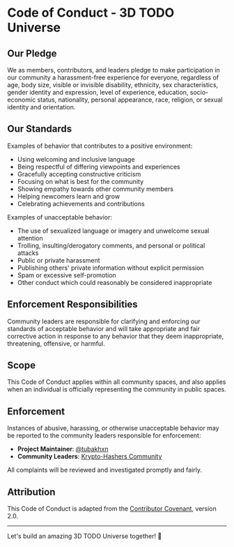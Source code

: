 # Code of Conduct - 3D TODO Universe

## Our Pledge

We as members, contributors, and leaders pledge to make participation in our community a harassment-free experience for everyone, regardless of age, body size, visible or invisible disability, ethnicity, sex characteristics, gender identity and expression, level of experience, education, socio-economic status, nationality, personal appearance, race, religion, or sexual identity and orientation.

## Our Standards

Examples of behavior that contributes to a positive environment:

* Using welcoming and inclusive language
* Being respectful of differing viewpoints and experiences
* Gracefully accepting constructive criticism
* Focusing on what is best for the community
* Showing empathy towards other community members
* Helping newcomers learn and grow
* Celebrating achievements and contributions

Examples of unacceptable behavior:

* The use of sexualized language or imagery and unwelcome sexual attention
* Trolling, insulting/derogatory comments, and personal or political attacks
* Public or private harassment
* Publishing others' private information without explicit permission
* Spam or excessive self-promotion
* Other conduct which could reasonably be considered inappropriate

## Enforcement Responsibilities

Community leaders are responsible for clarifying and enforcing our standards of acceptable behavior and will take appropriate and fair corrective action in response to any behavior that they deem inappropriate, threatening, offensive, or harmful.

## Scope

This Code of Conduct applies within all community spaces, and also applies when an individual is officially representing the community in public spaces.

## Enforcement

Instances of abusive, harassing, or otherwise unacceptable behavior may be reported to the community leaders responsible for enforcement:

- **Project Maintainer**: [@tubakhxn](https://github.com/tubakhxn)
- **Community Leaders**: [Krypto-Hashers Community](https://github.com/Krypto-Hashers-Community)

All complaints will be reviewed and investigated promptly and fairly.

## Attribution

This Code of Conduct is adapted from the [Contributor Covenant](https://www.contributor-covenant.org/), version 2.0.

---

Let's build an amazing 3D TODO Universe together! 🌟
